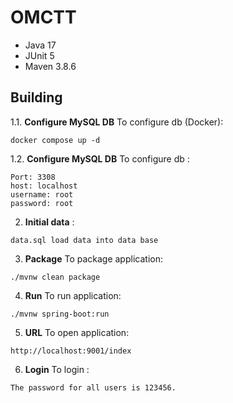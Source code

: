 # OMCTT


- Java 17
- JUnit 5
- Maven 3.8.6


## Building

1.1. **Configure MySQL DB** To configure db (Docker):

```
docker compose up -d
```

1.2. **Configure MySQL DB** To configure db :

```
Port: 3308
host: localhost
username: root
password: root
```

2. **Initial data** :
```
data.sql load data into data base
```

3. **Package** To package application:
```
./mvnw clean package
```

4. **Run** To run application:

```
./mvnw spring-boot:run
```

5. **URL** To open application:

```
http://localhost:9001/index
```

6. **Login** To login :

```
The password for all users is 123456.
```




